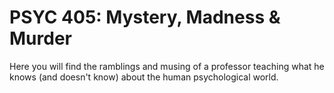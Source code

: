 # PSYC 405: Mystery, Madness &amp; Murder
Here you will find the ramblings and musing of a professor teaching what he
knows (and doesn't know) about the human psychological world.
